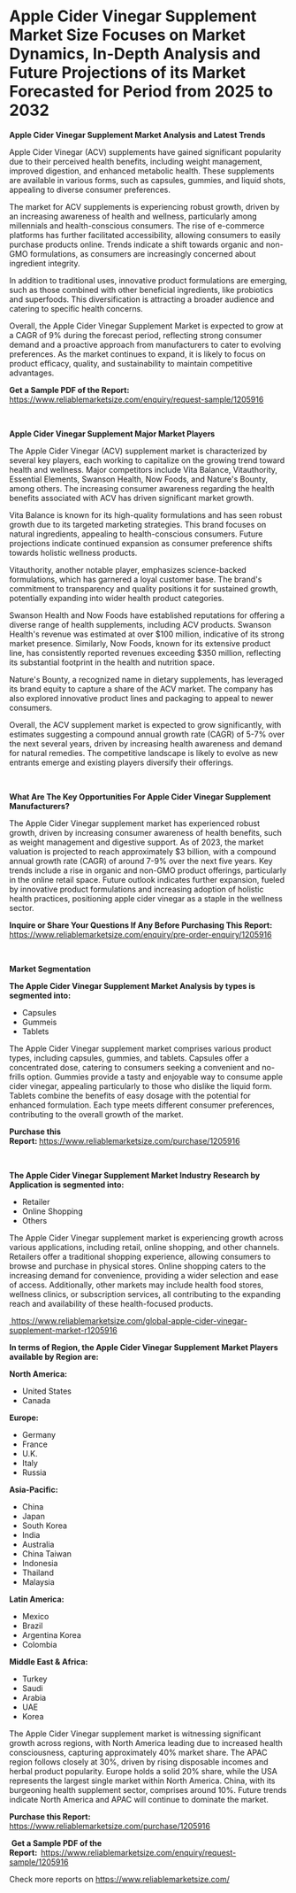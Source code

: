<p><h1>Apple Cider Vinegar Supplement Market Size Focuses on Market Dynamics, In-Depth Analysis and Future Projections of its Market Forecasted for Period from 2025 to 2032</h1></p><p><strong>Apple Cider Vinegar Supplement Market Analysis and Latest Trends</strong></p>
<p><p>Apple Cider Vinegar (ACV) supplements have gained significant popularity due to their perceived health benefits, including weight management, improved digestion, and enhanced metabolic health. These supplements are available in various forms, such as capsules, gummies, and liquid shots, appealing to diverse consumer preferences.</p><p>The market for ACV supplements is experiencing robust growth, driven by an increasing awareness of health and wellness, particularly among millennials and health-conscious consumers. The rise of e-commerce platforms has further facilitated accessibility, allowing consumers to easily purchase products online. Trends indicate a shift towards organic and non-GMO formulations, as consumers are increasingly concerned about ingredient integrity.</p><p>In addition to traditional uses, innovative product formulations are emerging, such as those combined with other beneficial ingredients, like probiotics and superfoods. This diversification is attracting a broader audience and catering to specific health concerns.</p><p>Overall, the Apple Cider Vinegar Supplement Market is expected to grow at a CAGR of 9% during the forecast period, reflecting strong consumer demand and a proactive approach from manufacturers to cater to evolving preferences. As the market continues to expand, it is likely to focus on product efficacy, quality, and sustainability to maintain competitive advantages.</p></p>
<p><strong>Get a Sample PDF of the Report:&nbsp;</strong> <a href="https://www.reliablemarketsize.com/enquiry/request-sample/1205916?utm_campaign=3323&utm_medium=2&utm_source=Github&utm_content=ia&utm_term=08032025&utm_id=apple-cider-vinegar-supplement">https://www.reliablemarketsize.com/enquiry/request-sample/1205916</a></p>
<p>&nbsp;</p>
<p><strong>Apple Cider Vinegar Supplement Major Market Players</strong></p>
<p><p>The Apple Cider Vinegar (ACV) supplement market is characterized by several key players, each working to capitalize on the growing trend toward health and wellness. Major competitors include Vita Balance, Vitauthority, Essential Elements, Swanson Health, Now Foods, and Nature's Bounty, among others. The increasing consumer awareness regarding the health benefits associated with ACV has driven significant market growth.</p><p>Vita Balance is known for its high-quality formulations and has seen robust growth due to its targeted marketing strategies. This brand focuses on natural ingredients, appealing to health-conscious consumers. Future projections indicate continued expansion as consumer preference shifts towards holistic wellness products.</p><p>Vitauthority, another notable player, emphasizes science-backed formulations, which has garnered a loyal customer base. The brand's commitment to transparency and quality positions it for sustained growth, potentially expanding into wider health product categories.</p><p>Swanson Health and Now Foods have established reputations for offering a diverse range of health supplements, including ACV products. Swanson Health's revenue was estimated at over $100 million, indicative of its strong market presence. Similarly, Now Foods, known for its extensive product line, has consistently reported revenues exceeding $350 million, reflecting its substantial footprint in the health and nutrition space.</p><p>Nature's Bounty, a recognized name in dietary supplements, has leveraged its brand equity to capture a share of the ACV market. The company has also explored innovative product lines and packaging to appeal to newer consumers.</p><p>Overall, the ACV supplement market is expected to grow significantly, with estimates suggesting a compound annual growth rate (CAGR) of 5-7% over the next several years, driven by increasing health awareness and demand for natural remedies. The competitive landscape is likely to evolve as new entrants emerge and existing players diversify their offerings.</p></p>
<p>&nbsp;</p>
<p><strong>What Are The Key Opportunities For Apple Cider Vinegar Supplement Manufacturers?</strong></p>
<p><p>The Apple Cider Vinegar supplement market has experienced robust growth, driven by increasing consumer awareness of health benefits, such as weight management and digestive support. As of 2023, the market valuation is projected to reach approximately $3 billion, with a compound annual growth rate (CAGR) of around 7-9% over the next five years. Key trends include a rise in organic and non-GMO product offerings, particularly in the online retail space. Future outlook indicates further expansion, fueled by innovative product formulations and increasing adoption of holistic health practices, positioning apple cider vinegar as a staple in the wellness sector.</p></p>
<p><strong>Inquire or Share Your Questions If Any Before Purchasing This Report:</strong> <a href="https://www.reliablemarketsize.com/enquiry/pre-order-enquiry/1205916?utm_campaign=3323&utm_medium=2&utm_source=Github&utm_content=ia&utm_term=08032025&utm_id=apple-cider-vinegar-supplement">https://www.reliablemarketsize.com/enquiry/pre-order-enquiry/1205916</a></p>
<p>&nbsp;</p>
<p><strong>Market Segmentation</strong></p>
<p><strong>The Apple Cider Vinegar Supplement Market Analysis by types is segmented into:</strong></p>
<p><ul><li>Capsules</li><li>Gummeis</li><li>Tablets</li></ul></p>
<p><p>The Apple Cider Vinegar supplement market comprises various product types, including capsules, gummies, and tablets. Capsules offer a concentrated dose, catering to consumers seeking a convenient and no-frills option. Gummies provide a tasty and enjoyable way to consume apple cider vinegar, appealing particularly to those who dislike the liquid form. Tablets combine the benefits of easy dosage with the potential for enhanced formulation. Each type meets different consumer preferences, contributing to the overall growth of the market.</p></p>
<p><strong>Purchase this Report:&nbsp;</strong><a href="https://www.reliablemarketsize.com/purchase/1205916?utm_campaign=3323&utm_medium=2&utm_source=Github&utm_content=ia&utm_term=08032025&utm_id=apple-cider-vinegar-supplement">https://www.reliablemarketsize.com/purchase/1205916</a></p>
<p>&nbsp;</p>
<p><strong>The Apple Cider Vinegar Supplement Market Industry Research by Application is segmented into:</strong></p>
<p><ul><li>Retailer</li><li>Online Shopping</li><li>Others</li></ul></p>
<p><p>The Apple Cider Vinegar supplement market is experiencing growth across various applications, including retail, online shopping, and other channels. Retailers offer a traditional shopping experience, allowing consumers to browse and purchase in physical stores. Online shopping caters to the increasing demand for convenience, providing a wider selection and ease of access. Additionally, other markets may include health food stores, wellness clinics, or subscription services, all contributing to the expanding reach and availability of these health-focused products.</p></p>
<p><a href="https://www.reliablemarketsize.com/global-apple-cider-vinegar-supplement-market-r1205916?utm_campaign=3323&utm_medium=2&utm_source=Github&utm_content=ia&utm_term=08032025&utm_id=apple-cider-vinegar-supplement">&nbsp;https://www.reliablemarketsize.com/global-apple-cider-vinegar-supplement-market-r1205916</a></p>
<p><strong>In terms of Region, the Apple Cider Vinegar Supplement Market Players available by Region are:</strong></p>
<p>
    <p> <strong> North America: </strong>
        <ul>
            <li>United States</li>
            <li>Canada</li>
        </ul>
        </p> 
    <p> <strong> Europe: </strong>
        <ul>
            <li>Germany</li>
            <li>France</li>
            <li>U.K.</li>
            <li>Italy</li>
            <li>Russia</li>
        </ul>
        </p> 
    <p> <strong> Asia-Pacific: </strong>
        <ul>
            <li>China</li>
            <li>Japan</li>
            <li>South Korea</li>
            <li>India</li>
            <li>Australia</li>
            <li>China Taiwan</li>
            <li>Indonesia</li>
            <li>Thailand</li>
            <li>Malaysia</li>
        </ul>
        </p> 
    <p> <strong> Latin America: </strong>
        <ul>
            <li>Mexico</li>
            <li>Brazil</li>
            <li>Argentina Korea</li>
            <li>Colombia</li>
        </ul>
        </p> 
    <p> <strong> Middle East & Africa: </strong>
        <ul>
            <li>Turkey</li>
            <li>Saudi</li>
            <li>Arabia</li>
            <li>UAE</li>
            <li>Korea</li>
        </ul>
    </p>
    </p>
<p><p>The Apple Cider Vinegar supplement market is witnessing significant growth across regions, with North America leading due to increased health consciousness, capturing approximately 40% market share. The APAC region follows closely at 30%, driven by rising disposable incomes and herbal product popularity. Europe holds a solid 20% share, while the USA represents the largest single market within North America. China, with its burgeoning health supplement sector, comprises around 10%. Future trends indicate North America and APAC will continue to dominate the market.</p></p>
<p><strong>Purchase this Report: </strong><a href="https://www.reliablemarketsize.com/purchase/1205916?utm_campaign=3323&utm_medium=2&utm_source=Github&utm_content=ia&utm_term=08032025&utm_id=apple-cider-vinegar-supplement">https://www.reliablemarketsize.com/purchase/1205916</a></p>
<p>&nbsp;<strong>Get a Sample PDF of the Report:&nbsp;&nbsp;</strong><a href="https://www.reliablemarketsize.com/enquiry/request-sample/1205916?utm_campaign=3323&utm_medium=2&utm_source=Github&utm_content=ia&utm_term=08032025&utm_id=apple-cider-vinegar-supplement">https://www.reliablemarketsize.com/enquiry/request-sample/1205916</a></p>
<p><strong></strong></p>
<p>Check more reports on <a href="https://www.reliablemarketsize.com/?utm_campaign=3323&utm_medium=2&utm_source=Github&utm_content=ia&utm_term=08032025&utm_id=apple-cider-vinegar-supplement">https://www.reliablemarketsize.com/</a></p>